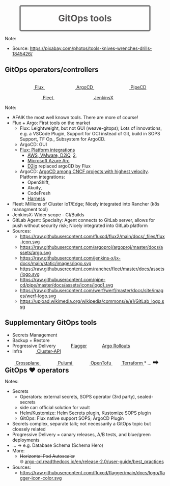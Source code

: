 <!-- .slide: style="text-align: center !important; font-size: 290%"  -->
<!-- .slide: data-background-image="images/tools.jpg"  -->

<div style="border-radius: 5px; border: 4px solid #777;background-color: rgba(255,255,255,0.8); width: 80%; padding-top: 20px; padding-bottom: 20px; margin: auto">
  <h1 style="margin: 0 0 0 0; color: #5b5a5a; text-align: center">GitOps tools</h1>
</div>

Note:
* Source: https://pixabay.com/photos/tools-knives-wrenches-drills-1845426/



<!-- .slide: style="font-size: 180%"  -->
## GitOps operators/controllers

<a style="margin-left: 25px" href="https://github.com/fluxcd/flux2" class="tooltip-bellow">
  <img data-src="images/flux-icon.svg" width="7%" class="zoom2x" style="margin: 15px"/>
  <span class="tooltip-bellow-text">Flux</span>
</a>
<a style="margin-left: 25px" href="https://github.com/argoproj/argo-cd/" class="tooltip-bellow">
  <img data-src="images/argo-icon.svg" width="8%" class="zoom2x" style="margin: 15px"/>
  <span class="tooltip-bellow-text">ArgoCD</span>
</a>
<a style="margin-left: 25px" href="https://github.com/pipe-cd/pipecd" class="tooltip-bellow">
  <img data-src="images/pipecd-icon.svg" width="11%" class="zoom2x" style="margin: 15px"/>
  <span class="tooltip-bellow-text"> PipeCD </span>
</a>
<a style="margin-left: 25px" href="https://github.com/rancher/fleet" class="tooltip-bellow">
  <img data-src="images/fleet-icon.svg" width="12%" class="zoom2x" style="margin: 15px"/>
  <span class="tooltip-bellow-text">Fleet</span>
</a>
<a style="margin-left: 25px"  href="https://github.com/jenkins-x/jx" class="tooltip-bellow">
  <img data-src="images/jenkinsx-icon.svg" width="13%" class="zoom2x" style="margin: 15px"/>
  <span class="tooltip-bellow-text">JenkinsX</span>
</a>

Note:
* AFAIK the most well known tools. There are more of course!
* Flux + Argo: First tools on the market
  * Flux: Leightweight, but not GUI (weave-gitops); Lots of innovations, e.g. a VSCode Plugin, Support for OCI instead of Git, build in SOPS Support, TF Op., Subsystem for ArgoCD.
  * ArgoCD: GUI
  * [Flux: Platform integrations](https://fluxcd.io/ecosystem/#complete-list)
    * [AWS, VMware, D2iQ](https://www.cncf.io/blog/2021/10/19/flux-trusted-by-amazon-d2iq-microsoft-red-hat-vmware-and-weaveworks/), [2](https://www.cncf.io/blog/2021/10/13/flux-celebrates-major-milestone/),
    * [Microsoft Azure Arc](https://docs.microsoft.com/en-us/azure/azure-arc/kubernetes/conceptual-gitops-flux2)
    * [D2iq](https://twitter.com/jschnatterer/status/1448405170736541696) replaced argoCD by Flux
  * ArgoCD: [ArgoCD among CNCF projects with highest velocity](https://mobile.twitter.com/cra/status/1468988578357288962). Platform integrations:
    * OpenShift, 
    * Akuity,
    * CodeFresh
    * [Harness](https://enterprisetalk.com/news/harness-announces-enterprise-gitops-for-its-award-winning-software-delivery-platform/)
* Fleet: Millions of Cluster IoT/Edge; Nicely integrated into Rancher (k8s managment tool)
* JenkinsX: Wider scope - CI/Builds
* GitLab Agent: Specialty: Agent connects to GitLab server, allows for push without security risk; Nicely integrated into GitLab platform 
* Sources:
  * https://raw.githubusercontent.com/fluxcd/flux2/main/docs/_files/flux-icon.svg
  * https://raw.githubusercontent.com/argoproj/argoproj/master/docs/assets/argo.svg
  * https://raw.githubusercontent.com/jenkins-x/jx-docs/main/static/images/logo.svg
  * https://raw.githubusercontent.com/rancher/fleet/master/docs/assets/logo.svg
  * https://raw.githubusercontent.com/pipe-cd/pipe/master/docs/assets/icons/logo1.svg
  * https://raw.githubusercontent.com/werf/werf/master/docs/site/images/werf-logo.svg
  * https://upload.wikimedia.org/wikipedia/commons/e/e1/GitLab_logo.svg



<!-- .slide: style="font-size: 130%"  -->
## Supplementary GitOps tools
* Secrets Management
* Backup + Restore
* Progressive Delivery
  <a href="https://github.com/fluxcd/flagger" class="tooltip-bellow"><img data-src="images/flagger-icon.svg" width="6%" class="zoom2x" style="margin-left: 15px"/><span class="tooltip-bellow-text">Flagger</span></a>
  <a href="https://github.com/argoproj/argo-rollouts/" class="tooltip-bellow"><img data-src="images/argo-icon.svg" width="6%" class="zoom2x" style="margin-left: 15px"/><span class="tooltip-bellow-text" style="left:-50%">Argo Rollouts</span></a>
* Infra <a href="https://github.com/kubernetes-sigs/cluster-api" class="tooltip-bellow" class="tooltip-bellow">
  <img data-src="images/capi-icon.svg" width="4%" class="zoom2x" style="margin-left: 20px; margin-top: 10px"/>
  <span class="tooltip-bellow-text">Cluster-API</span>
</a> 
<a href="https://github.com/crossplane/crossplane" class="tooltip-bellow">
  <img data-src="images/crossplane-icon.svg" width="6%" class="zoom2x"/>
  <span class="tooltip-bellow-text">Crossplane</span>
</a>
<a href="https://github.com/pulumi/pulumi" class="tooltip-bellow">
  <img data-src="images/pulumi.svg" width="6%" class="zoom2x" style="margin-left: 20px" />
  <span class="tooltip-bellow-text">Pulumi</span>
</a>
<a href="https://github.com/hashicorp/terraform" class="tooltip-bellow">
  <img data-src="images/open-tofu.svg" width="6%" class="zoom2x" style="margin-left: 20px"/>
  <span class="tooltip-bellow-text">OpenTofu</span>
</a>
<a href="https://github.com/hashicorp/terraform" class="tooltip-bellow" style="margin-left: 20px">
  <img data-src="images/terraform-icon.svg" width="6 %" class="zoom2x" />
  <span class="tooltip-bellow-text">Terraform</span>
</a>
<span>
* ... 
<strong class="fragment" style="font-size: 150%">➡ GitOps ♥ operators</strong>


Notes:
* Secrets
  * Operators: external secrets, SOPS operator (3rd party), sealed-secrets
  * side car: official solution for vault
  * Helm/Kustomize: Helm Secrets plugin, Kustomize SOPS plugin
  * GitOps: Flux native support SOPS; ArgoCD Plugin
* Secrets complex, separate talk; not necessarily a GitOps topic but cloesely related
* Progressive Delivery = canary releases, A/B tests, and blue/green deployments
* ... -> e.g. Database Schema (Schema Hero)
* More:
  * ~~Horizontal Pod Autoscaler~~  
    🌐 [argo-cd.readthedocs.io/en/release-2.0/user-guide/best_practices](https://argo-cd.readthedocs.io/en/release-2.0/user-guide/best_practices/#leaving-room-for-imperativeness)
* Sources:
  * https://raw.githubusercontent.com/fluxcd/flagger/main/docs/logo/flagger-icon-color.svg
